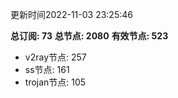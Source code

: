 更新时间2022-11-03 23:25:46

**总订阅: 73**
**总节点: 2080**
**有效节点: 523**
- v2ray节点: 257
- ss节点: 161
- trojan节点: 105
